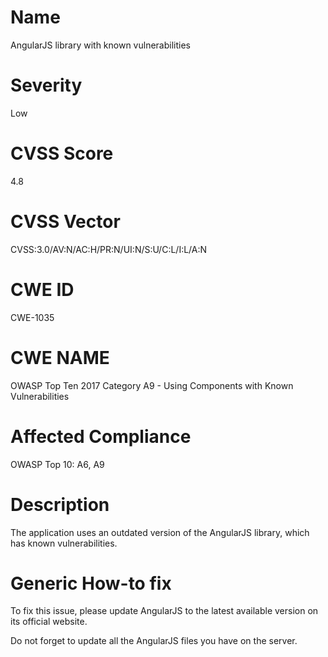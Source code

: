 
# Name

AngularJS library with known vulnerabilities

# Severity

Low

# CVSS Score

4.8

# CVSS Vector

CVSS:3.0/AV:N/AC:H/PR:N/UI:N/S:U/C:L/I:L/A:N

# CWE ID

CWE-1035

# CWE NAME 

OWASP Top Ten 2017 Category A9 - Using Components with Known Vulnerabilities

# Affected Compliance

OWASP Top 10: A6, A9

# Description

The application uses an outdated version of the AngularJS library, which has known vulnerabilities.

# Generic How-to fix

To fix this issue, please update AngularJS to the latest available version on its official website.

Do not forget to update all the AngularJS files you have on the server.
